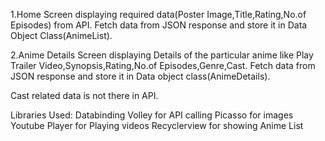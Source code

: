 
1.Home Screen displaying required data(Poster Image,Title,Rating,No.of Episodes) from API.
Fetch data from JSON response and store it in Data Object Class(AnimeList).

2.Anime Details Screen displaying Details of the particular anime like Play Trailer Video,Synopsis,Rating,No.of Episodes,Genre,Cast.
Fetch data from JSON response and store it in Data object class(AnimeDetails).

Cast related data is not there in API.

Libraries Used:
Databinding
Volley for API calling
Picasso for images
Youtube Player for Playing videos
Recyclerview for showing Anime List

